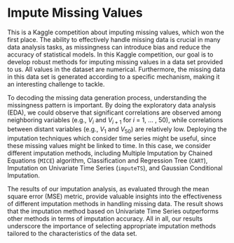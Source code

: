 # Impute Missing Values

This is a Kaggle competition about imputing missing values, which won the first place. The ability to effectively handle missing data is crucial in many data analysis tasks, as missingness can introduce bias and reduce the accuracy of statistical models. In this Kaggle competition, our goal is to develop robust methods for imputing missing values in a data set provided to us. All values in the dataset are numerical. Furthermore, the missing data in this data set is generated according to a specific mechanism, making it an interesting challenge to tackle.

To decoding the missing data generation process, understanding the missingness pattern is important. By doing the exploratory data analysis (EDA), we could observe that significant correlations are observed among neighboring variables (e.g., $V_i$ and $V_{i+1}$ for $i$ = 1, $\ldots$ , 50), while correlations between distant variables (e.g., $V_1$ and $V_50$) are relatively low. Deploying the imputation techniques which consider time series might be useful, since these missing values might be linked to time. In this case, we consider different imputation methods, including Multiple Imputation by Chained Equations (`MICE`) algorithm, Classification and Regression Tree (`CART`), Imputation on Univariate Time Series (`imputeTS`), and Gaussian Conditional Imputation.

The results of our imputation analysis, as evaluated through the mean square error (MSE) metric, provide valuable insights into the effectiveness of different imputation methods in handling missing data. The result shows that the imputation method based on Univariate Time Series outperforms other methods in terms of imputation accuracy. All in all, our results underscore the importance of selecting appropriate imputation methods tailored to the characteristics of the data set.
